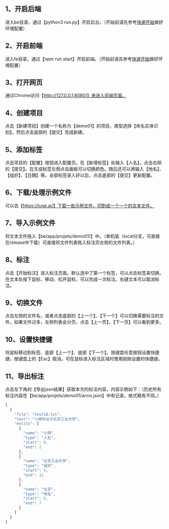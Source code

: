 ## 1、开启后端
  进入be目录，通过【python3 run.py】开启后台。（开始前请先参考[快速开始](./doc/doc_ch/quickstart.md)做好环境配置）
## 2、开启前端
  进入fe目录，通过【npm run start】开启前端。（开始前请先参考[快速开始](./doc/doc_ch/quickstart.md)做好环境配置）
## 3、打开网页
  通过Chrome访问【http://127.0.0.1:8080/】来进入前端页面。
## 4、创建项目
  点击【新建项目】创建一个名称为【demo01】的项目，类型选择【命名实体识别】，然后点击底部的【提交】完成新建。
## 5、添加标签
  点击项目的【配置】按钮进入配置页。在【新增标签】处输入【人名】，点击右侧的【提交】。在生成标签左侧点击画板可以切换颜色。随后还可以再输入【地名】、【组织】、【日期】等。全部标签录入好以后，点击底部的【提交】更新配置。
## 6、下载/处理示例文件
  可以去【https://luge.ai/】下载一些示例文件，切割成一个一个的文本文件。
## 7、导入示例文件
  将文本文件拖入【be/app/projets/demo01/】中。（单机版（local分支，可直接在release中下载）可直接将文件列表拖入标注页左侧的文件列表。）
## 8、标注
  点击【开始标注】进入标注页面。默认选中了第一个标签，可以点击标签来切换。在文本处按下鼠标、移动、松开鼠标，可以完成一次标注。右键文本可以取消标注。
## 9、切换文件
  点击左侧的文件名，或者点击底部的【上一个】、【下一个】可以切换需要标注的文件。如果文件过多，左侧列表会分页，点击【上一页】、【下一页】可以看到更多。
## 10、设置快捷键
  将鼠标移动到标签、底部【上一个】、底部【下一个】，按键盘任意按钮设置快捷键，按键盘上的【Esc】取消。可在鼠标进入标注区域时使用刚刚设置的快捷键。
## 11、导出标注
  点击左下角的【导出json结果】获取本次的标注内容，内容示例如下：（历史所有标注内容在【be/app/projets/demo01/anno.json】中有记录，格式略有不同。）
```javascript
[
  {
    "file": "test10.txt",
    "text": "小明毕业于北京工业大学",
    "entity": [
      {
        "name": "小明",
        "type": "人名",
        "start": 0,
        "end": 2
      },
      {
        "name": "北京工业大学",
        "type": "组织",
        "start": 5,
        "end": 11
      },
      {
        "name": "北京",
        "type": "地名",
        "start": 5,
        "end": 7
      }
    ]
  }
]
```
